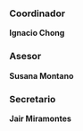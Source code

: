 
### Coordinador

**Ignacio Chong**

### Asesor

**Susana Montano**

### Secretario

**Jair Miramontes**

